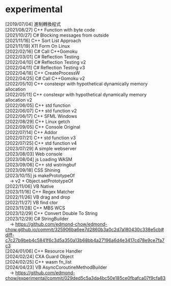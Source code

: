 # experimental
[2019/07/04] 進制轉換程式<br/>
[2021/08/27] C++ Function with byte code<br/>
[2021/10/27] C# Blocking messages from outside<br/>
[2021/11/16] C++ Sort List Approach<br/>
[2021/11/19] X11 Form On Linux<br/>
[2022/02/16] C# Call C++Gomoku<br/>
[2022/03/01] C# Reflection Testing<br/>
[2022/04/10] C# Reflection Testing v2<br/>
[2022/04/11] C# Reflection Testing v3<br/>
[2022/04/18] C++ CreateProcessW<br/>
[2022/04/25] C# Call C++Gomoku v2<br/>
[2022/05/10] C++ constexpr with hypothetical dynamically memory allocation<br/>
[2022/05/11] C++ constexpr with hypothetical dynamically memory allocation v2<br/>
[2022/06/05] C++ std function<br/>
[2022/06/07] C++ std function v2<br/>
[2022/06/17] C++ SFML Windows<br/>
[2022/08/29] C++ Linux getch<br/>
[2022/09/05] C++ Console Original<br/>
[2022/07/14] C++ Addor<br/>
[2022/07/21] C++ std function v3<br/>
[2022/07/25] C++ std function v4<br/>
[2023/07/29] A simple webserver<br/>
[2023/08/03] Web console<br/>
[2023/08/04] js Loading WASM<br/>
[2023/09/06] C++ std wstringbuf<br/>
[2023/09/18] CSS Shining<br/>
[2023/10/15] js makePrototypeOf<br/>
&emsp;-> v2 + Object.setPrototypeOf<br/>
[2022/11/06] VB Native<br/>
[2023/11/16] C++ Regex Matcher<br/>
[2022/11/26] VB drag and drop<br/>
[2022/11/27] VB find ctor<br/>
[2023/11/28] C++ MBS WCS<br/>
[2023/12/29] C++ Convert Double To String<br/>
[2023/12/29] C# StringBuilder<br/>
&emsp;-> https://github.com/edmond-chow/edmond-chow.github.io/commit/325906ba6ee7d2860b3a0c2d7a180430c338e5cb#diff-c7c27b9beb4c5841f6c3d5a350a13b68bb4a27196a6d4e3417cd78e9ce7fa7c3<br/>
[2024/01/06] C++ Resource Handler<br/>
[2024/02/24] CXA Guard Object<br/>
[2024/02/25] C++ wasm fn_list<br/>
[2024/04/23] VB AsyncCoroutineMethodBuilder<br/>
&emsp;-> https://github.com/edmond-chow/experimental/commit/029ded5c5a3da4bc50e185ce0fbafca07f9cfa83<br/>
